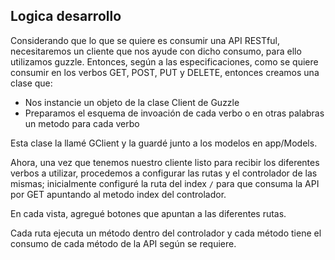 ## Logica desarrollo
Considerando que lo que se quiere es consumir una API RESTful, necesitaremos un cliente que nos ayude con dicho consumo, para ello utilizamos guzzle.
Entonces, según a las especificaciones, como se quiere consumir en los verbos GET, POST, PUT y DELETE, entonces creamos una clase que:
- Nos instancie un objeto de la clase Client de Guzzle
- Preparamos el esquema de invoación de cada verbo o en otras palabras un metodo para cada verbo

Esta clase la llamé GClient y la guardé junto a los modelos en app/Models.

Ahora, una vez que tenemos nuestro cliente listo para recibir los diferentes verbos a utilizar, procedemos a configurar las rutas y el controlador de las mismas; inicialmente configuré la ruta del index `/` para que consuma la API por GET apuntando al metodo index del controlador.

En cada vista, agregué botones que apuntan a las diferentes rutas.

Cada ruta ejecuta un método dentro del controlador y cada método tiene el consumo de cada método de la API según se requiere.